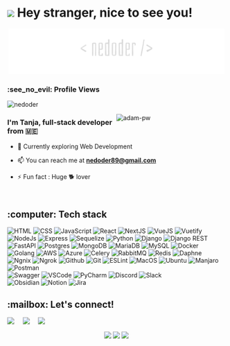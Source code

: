 <h1>
  <img src="https://emojis.slackmojis.com/emojis/images/1531849430/4246/blob-sunglasses.gif?1531849430" width="30"/>
  Hey stranger, nice to see you!
</h1>

<p align="center">
  <img src="https://github.com/nedoder/nedoder/blob/main/nedoder.png" height="50%" width="auto"/> 
</p>

<p align="right"> 
  <h3>:see_no_evil: Profile Views</h3>
  <img src="https://komarev.com/ghpvc/?username=anedoder&label=Profile%20views&color=0e75b6&style=flat" alt="nedoder" /> 
</p>

<p>
  <img align="right" src="https://github.com/nedoder/nedoder/blob/main/coding.gif" alt="adam-pw" width="50%" height="auto" />
</p>

<h3 align="left">I'm Tanja, full-stack developer from 🇲🇪</h3>

- 🌱 Currently exploring Web Development

- 📫 You can reach me at **nedoder89@gmail.com**

- ⚡ Fun fact : Huge :dog2: lover

<br>

<h2>:computer: Tech stack</h2>

<p align="left" width="50%" height="auto">
  <a>
    <img alt="HTML" src="https://img.shields.io/badge/html5-%23E34F26.svg?style=for-the-badge&logo=html5&logoColor=white">
  </a>
  
  <a>
    <img alt="CSS" src="https://img.shields.io/badge/css3-%231572B6.svg?style=for-the-badge&logo=css3&logoColor=white">
  </a>
  
   <a>
     <img alt="JavaScript" src="https://img.shields.io/badge/javascript-%23323330.svg?style=for-the-badge&logo=javascript&logoColor=%23F7DF1E">
   </a>

  <a>
    <img alt="React" src="https://img.shields.io/badge/React-20232A?style=for-the-badge&logo=react&logoColor=61DAFB">
  </a>

   <a>
    <img alt="NextJS" src="https://img.shields.io/badge/next%20js-000000?style=for-the-badge&logo=nextdotjs&logoColor=white">
  </a>

  <a>
    <img alt="VueJS" src="https://img.shields.io/badge/vuejs-%2335495e.svg?style=for-the-badge&logo=vuedotjs&logoColor=%234FC08D">
  </a>
  
  <a>
    <img alt="Vuetify" src="https://img.shields.io/badge/Vuetify-1867C0?style=for-the-badge&logo=vuetify&logoColor=AEDDFF">
  </a>
  
  <a>
    <img alt="NodeJs" src="https://img.shields.io/badge/node.js-6DA55F?style=for-the-badge&logo=node.js&logoColor=white">
  </a>
 
  <a>
    <img alt="Express" src="https://img.shields.io/badge/express.js-%23404d59.svg?style=for-the-badge&logo=express&logoColor=%2361DAFB">
  </a>
  
   <a>
    <img alt="Sequelize" src="https://img.shields.io/badge/Sequelize-52B0E7?style=for-the-badge&logo=Sequelize&logoColor=white">
  </a>
  
  <a>
    <img alt="Python" src="https://img.shields.io/badge/python-3670A0?style=for-the-badge&logo=python&logoColor=ffdd54">
  </a>
  
  <a>
    <img alt="Django" src="https://img.shields.io/badge/django-%23092E20.svg?style=for-the-badge&logo=django&logoColor=white">
  </a>

  <a>
    <img alt="Django REST" src="https://img.shields.io/badge/django%20rest-ff1709?style=for-the-badge&logo=django&logoColor=white">
  </a>

  <a>
    <img alt="FastAPI" src="https://img.shields.io/badge/fastapi-109989?style=for-the-badge&logo=FASTAPI&logoColor=white">
  </a>
  
  <a>
    <img alt="Postgres" src="https://img.shields.io/badge/postgres-%23316192.svg?style=for-the-badge&logo=postgresql&logoColor=white">
  </a>
  
  <a>
     <img alt="MongoDB" src="https://img.shields.io/badge/MongoDB-%234ea94b.svg?style=for-the-badge&logo=mongodb&logoColor=white">
  </a>
  
  <a>
    <img alt="MariaDB" src="https://img.shields.io/badge/MariaDB-003545?style=for-the-badge&logo=mariadb&logoColor=white">
  </a>
  
  <a>
    <img alt="MySQL" src="https://img.shields.io/badge/mysql-%2300f.svg?style=for-the-badge&logo=mysql&logoColor=whitee">
  </a>
  
   <a>
    <img alt="Docker" src="https://img.shields.io/badge/docker-%230db7ed.svg?style=for-the-badge&logo=docker&logoColor=white">
  </a>
  
  <a>
    <img alt="Golang" src="https://img.shields.io/badge/go-%2300ADD8.svg?style=for-the-badge&logo=go&logoColor=white">
  </a>

  <a>
    <img alt="AWS" src="https://img.shields.io/badge/Amazon_AWS-FF9900?style=for-the-badge&logo=amazonaws&logoColor=white">
  </a>

   <a>
    <img alt="Azure" src="https://img.shields.io/badge/Azure_DevOps-0078D7?style=for-the-badge&logo=azure-devops&logoColor=white">
  </a>

   <a>
    <img alt="Celery" src="https://img.shields.io/badge/celery-%23a9cc54.svg?style=for-the-badge&logo=celery&logoColor=ddf4a4">
  </a>

   <a>
    <img alt="RabbitMQ" src="https://img.shields.io/badge/rabbitmq-%23FF6600.svg?&style=for-the-badge&logo=rabbitmq&logoColor=white">
  </a>

   <a>
    <img alt="Redis" src="https://img.shields.io/badge/redis-%23DD0031.svg?&style=for-the-badge&logo=redis&logoColor=white">
  </a>

   <a>
    <img alt="Daphne" src="https://img.shields.io/badge/daphne-092E20?style=for-the-badge&logo=django&logoColor=green">
   </a>

  <a>
    <img alt="Ngnix" src="https://img.shields.io/badge/Nginx-009639?style=for-the-badge&logo=nginx&logoColor=white">
  </a>

  <a>
    <img alt="Ngrok" src="https://img.shields.io/badge/ngrok-140648?style=for-the-badge&logo=Ngrok&logoColor=white">
  </a>
  
  <a>
    <img alt="Github" src="https://img.shields.io/badge/github-%23121011.svg?style=for-the-badge&logo=github&logoColor=white">
  </a>

  <a>
    <img alt="Git" src="https://img.shields.io/badge/git-%23F05033.svg?style=for-the-badge&logo=git&logoColor=white"/>
  </a>

   <a>
    <img alt="ESLint" src="https://img.shields.io/badge/ESLint-4B3263?style=for-the-badge&logo=eslint&logoColor=white">
  </a>
  
  <a>
    <img alt="MacOS" src="https://img.shields.io/badge/mac%20os-000000?style=for-the-badge&logo=apple&logoColor=white">
  </a>

   <a>
    <img alt="Ubuntu" src="https://img.shields.io/badge/Ubuntu-E95420?style=for-the-badge&logo=ubuntu&logoColor=white">
  </a>

   <a>
    <img alt="Manjaro" src="https://img.shields.io/badge/Manjaro-35BF5C?style=for-the-badge&logo=Manjaro&logoColor=white">
  </a>
 
  <a>
    <img alt="Postman" src="https://img.shields.io/badge/Postman-FF6C37?style=for-the-badge&logo=postman&logoColor=white">
  </a>

  <br />

   <a>
    <img alt="Swagger" src="https://img.shields.io/badge/Swagger-85EA2D?style=for-the-badge&logo=Swagger&logoColor=white">
  </a>

  <a>
    <img alt="VSCode" src="https://img.shields.io/badge/VSCode-0078D4?style=for-the-badge&logo=visual%20studio%20code&logoColor=white">
  </a

  <a>
    <img alt="PyCharm" src="https://img.shields.io/badge/PyCharm-000000.svg?&style=for-the-badge&logo=PyCharm&logoColor=white">
  </a>

  <a>
    <img alt="Discord" src="https://img.shields.io/badge/Discord-5865F2?style=for-the-badge&logo=discord&logoColor=white">
  </a>

  <a>
    <img alt="Slack" src="https://img.shields.io/badge/Slack-4A154B?style=for-the-badge&logo=slack&logoColor=white">
  </a>

   <br />
  
  <a>
    <img alt="Obsidian" src="https://img.shields.io/badge/Obsidian-483699?style=for-the-badge&logo=Obsidian&logoColor=white">
  </a>

  <a>
    <img alt="Notion" src="https://img.shields.io/badge/Notion-%23000000.svg?style=for-the-badge&logo=notion&logoColor=white">
  </a>

   <a>
    <img alt="Jira" src="https://img.shields.io/badge/Jira-0052CC?style=for-the-badge&logo=Jira&logoColor=white">
  </a>
</p>


<h2>:mailbox: Let's connect!</h2>
<p align="left">
  <a target="_blank"href="https://www.linkedin.com/in/tanjadoderovic/"><img src="https://img.shields.io/badge/linkedin-%230077B5.svg?style=for-the-badge&logo=linkedin&logoColor=white" /></a>&nbsp;&nbsp;&nbsp;&nbsp;
  <a target="_blank"href="https://twitter.com/dodernedoder"><img src="https://img.shields.io/badge/Twitter-%231DA1F2.svg?style=for-the-badge&logo=Twitter&logoColor=white" /></a>&nbsp;&nbsp;&nbsp;&nbsp;
  <a href="mailto:nedoder89@gmail.com?subject=Hello%20Nedoder,%20From%20Github"><img src="https://img.shields.io/badge/Gmail-D14836?style=for-the-badge&logo=gmail&logoColor=white" /></a>&nbsp;&nbsp;&nbsp;&nbsp;
</p>


<p align="center">
  <img height="50%" width="auto" src ="https://github-readme-stats-sigma-five.vercel.app/api?username=nedoder&show_icons=true&count_private=true&theme=darcula&hide_border=true&hide=contribs&bg_color=00000000">
  <img height="50%" width="auto" src ="https://github-readme-stats-sigma-five.vercel.app/api/top-langs/?username=nedoder&layout=compact&hide_border=true&theme=darcula&bg_color=00000000&langs_count=6&hide=jupyter%20notebook,tex,php">
  <img src ="https://github-readme-streak-stats.herokuapp.com?user=nedoder&theme=darcula&hide_border=true&background=FFFFFF00">
  <br>
  <br>
</p>
